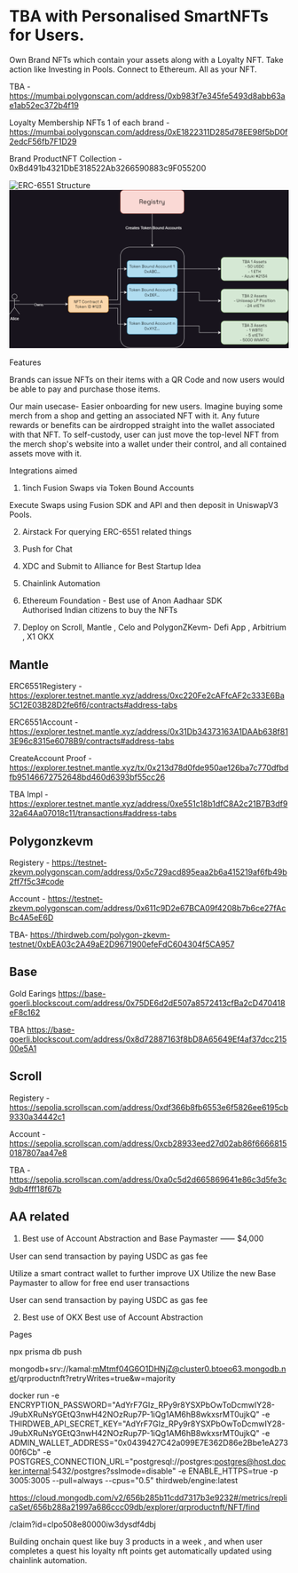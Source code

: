 # TBA with Personalised SmartNFTs for Users.

Own Brand NFTs which contain your assets along with a Loyalty NFT. 
Take action like Investing in Pools. Connect to Ethereum. All as your NFT.

TBA - https://mumbai.polygonscan.com/address/0xb983f7e345fe5493d8abb63ae1ab52ec372b4f19

Loyalty Membership NFTs 1 of each brand - https://mumbai.polygonscan.com/address/0xE1822311D285d78EE98f5bD0f2edcF56fb7F1D29

Brand ProductNFT Collection - 0xBd491b4321DbE318522Ab3266590883c9F055200

![ERC-6551 Structure](/public/image.png)
![Alt text](public/registery.png)

Features

Brands can issue NFTs on their items with a QR Code and now users would be able to pay and purchase those items.

Our main usecase- Easier onboarding for new users. Imagine buying some merch from a shop and getting an associated NFT with it. Any future rewards or benefits can be airdropped straight into the wallet associated with that NFT. To self-custody, user can just move the top-level NFT from the merch shop's website into a wallet under their control, and all contained assets move with it.

Integrations aimed

1. 1inch Fusion Swaps via Token Bound Accounts

Execute Swaps using Fusion SDK and API and then deposit in UniswapV3 Pools.

2. Airstack 
For querying ERC-6551 related things

3. Push for Chat 

3. XDC and Submit to Alliance for Best Startup Idea

4. Chainlink Automation

5. Ethereum Foundation - Best use of Anon Aadhaar SDK   
Authorised Indian citizens to buy the NFTs

6. Deploy on Scroll, Mantle , Celo and PolygonZKevm- Defi App , Arbitrium , X1 OKX

## Mantle
ERC6551Registery - https://explorer.testnet.mantle.xyz/address/0xc220Fe2cAFfcAF2c333E6Ba5C12E03B28D2fe6f6/contracts#address-tabs

ERC6551Account - https://explorer.testnet.mantle.xyz/address/0x31Db34373163A1DAAb638f813E96c8315e6078B9/contracts#address-tabs

CreateAccount Proof - https://explorer.testnet.mantle.xyz/tx/0x213d78d0fde950ae126ba7c770dfbdfb95146672752648bd460d6393bf55cc26

TBA Impl - https://explorer.testnet.mantle.xyz/address/0xe551c18b1dfC8A2c21B7B3df932a64Aa07018c11/transactions#address-tabs

## Polygonzkevm

Registery - https://testnet-zkevm.polygonscan.com/address/0x5c729acd895eaa2b6a415219af6fb49b2ff7f5c3#code

Account - https://testnet-zkevm.polygonscan.com/address/0x611c9D2e67BCA09f4208b7b6ce27fAcBc4A5eE6D

TBA- https://thirdweb.com/polygon-zkevm-testnet/0xbEA03c2A49aE2D9671900efeFdC604304f5CA957

## Base
Gold Earings https://base-goerli.blockscout.com/address/0x75DE6d2dE507a8572413cfBa2cD470418eF8c162

TBA https://base-goerli.blockscout.com/address/0x8d72887163f8bD8A65649Ef4af37dcc21500e5A1

## Scroll 

Registery - https://sepolia.scrollscan.com/address/0xdf366b8fb6553e6f5826ee6195cb9330a34442c1

Account - https://sepolia.scrollscan.com/address/0xcb28933eed27d02ab86f66668150187807aa47e8

TBA - https://sepolia.scrollscan.com/address/0xa0c5d2d665869641e86c3d5fe3c9db4fff18f67b


## AA related

1. Best use of Account Abstraction and Base Paymaster ⸺ $4,000

User can send transaction by paying USDC as gas fee

Utilize a smart contract wallet to further improve UX
Utilize the new Base Paymaster to allow for free end user transactions

User can send transaction by paying USDC as gas fee

2. Best use of OKX  Best use of Account Abstraction

Pages

npx prisma db push

mongodb+srv://kamal:mMtmf04G6O1DHNjZ@cluster0.btoeo63.mongodb.net/qrproductnft?retryWrites=true&w=majority
  

docker run -e ENCRYPTION_PASSWORD="AdYrF7GIz_RPy9r8YSXPbOwToDcmwIY28-J9ubXRuNsYGEtQ3nwH42NOzRup7P-1iQg1AM6hB8wkxsrMT0ujkQ" -e THIRDWEB_API_SECRET_KEY="AdYrF7GIz_RPy9r8YSXPbOwToDcmwIY28-J9ubXRuNsYGEtQ3nwH42NOzRup7P-1iQg1AM6hB8wkxsrMT0ujkQ" -e ADMIN_WALLET_ADDRESS="0x0439427C42a099E7E362D86e2Bbe1eA27300f6Cb" -e POSTGRES_CONNECTION_URL="postgresql://postgres:postgres@host.docker.internal:5432/postgres?sslmode=disable" -e ENABLE_HTTPS=true -p 3005:3005 --pull=always --cpus="0.5" thirdweb/engine:latest


https://cloud.mongodb.com/v2/656b285b11cdd7317b3e9232#/metrics/replicaSet/656b288a21997a686ccc09db/explorer/qrproductnft/NFT/find

/claim?id=clpo508e80000iw3dysdf4dbj


Building onchain quest like buy 3 products in a week , and when user completes a quest his loyalty nft points get automatically updated using chainlink automation.